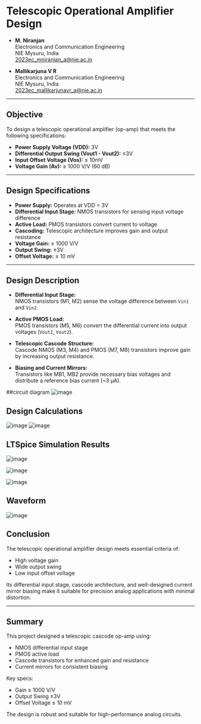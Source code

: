 # Telescopic Operational Amplifier Design

- **M. Niranjan**  
  Electronics and Communication Engineering  
  NIE Mysuru, India  
  2023ec_mniranjan_a@nie.ac.in

- **Mallikarjuna V R**  
  Electronics and Communication Engineering  
  NIE Mysuru, India  
  2023ec_mallikarjunavr_a@nie.ac.in

---

##  Objective

To design a telescopic operational amplifier (op-amp) that meets the following specifications:

- **Power Supply Voltage (VDD):** 3V  
- **Differential Output Swing (Vout1 - Vout2):** ±3V  
- **Input Offset Voltage (Vos):** ≤ 10mV  
- **Voltage Gain (Av):** ≥ 1000 V/V (60 dB)

---

##  Design Specifications

- **Power Supply:** Operates at VDD = 3V
- **Differential Input Stage:** NMOS transistors for sensing input voltage difference
- **Active Load:** PMOS transistors convert current to voltage
- **Cascoding:** Telescopic architecture improves gain and output resistance
- **Voltage Gain:** ≥ 1000 V/V
- **Output Swing:** ±3V
- **Offset Voltage:** ≤ 10 mV

---

##  Design Description

- **Differential Input Stage:**  
  NMOS transistors (M1, M2) sense the voltage difference between `Vin1` and `Vin2`.

- **Active PMOS Load:**  
  PMOS transistors (M5, M6) convert the differential current into output voltages (`Vout1`, `Vout2`).

- **Telescopic Cascode Structure:**  
  Cascode NMOS (M3, M4) and PMOS (M7, M8) transistors improve gain by increasing output resistance.

- **Biasing and Current Mirrors:**  
  Transistors like MB1, MB2 provide necessary bias voltages and distribute a reference bias current (~3 µA).

##circuit diagram
![image](https://github.com/user-attachments/assets/0a46fd5d-cb41-40b8-bf74-bc5c1ef41678)


##  Design Calculations

![image](https://github.com/user-attachments/assets/bda0f242-9846-48a5-a33c-9fe62bfde746)
![image](https://github.com/user-attachments/assets/9906faeb-6fdd-47db-a575-97297c301298)



##  LTSpice Simulation Results
![image](https://github.com/user-attachments/assets/760ea37d-694b-4a47-9ef8-5b37e636bce0)

![image](https://github.com/user-attachments/assets/fa09ef1f-e9d1-4611-8ac6-6abb57f41d33)

![image](https://github.com/user-attachments/assets/c1b8f686-15fd-49e6-86db-5faab097a2ef)




##  Waveform


![image](https://github.com/user-attachments/assets/e0de1dc1-84af-4a20-a49c-f2d6bf53af9d)


##  Conclusion

The telescopic operational amplifier design meets essential criteria of:
- High voltage gain
- Wide output swing
- Low input offset voltage

Its differential input stage, cascode architecture, and well-designed current mirror biasing make it suitable for precision analog applications with minimal distortion.

---

##  Summary

This project designed a telescopic cascode op-amp using:
- NMOS differential input stage
- PMOS active load
- Cascode transistors for enhanced gain and resistance
- Current mirrors for consistent biasing

Key specs:
- Gain ≥ 1000 V/V
- Output Swing ±3V
- Offset Voltage ≤ 10 mV

The design is robust and suitable for high-performance analog circuits.
